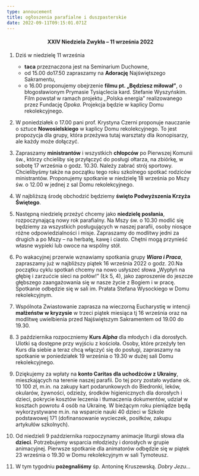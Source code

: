 ```yaml
---
type: annoucement
title: ogłoszenia parafialne i duszpasterskie
date: 2022-09-11T09:15:01.071Z
---
```

<h4 style="text-align:center;">XXIV Niedziela Zwykła – 11 września 2022</h4>

1. Dziś w niedzielę 11 września

   * **taca** przeznaczona jest na Seminarium Duchowne,
   * od 15.00 do17.50 zapraszamy na **Adorację** Najświętszego Sakramentu,
   * o 16.00 proponujemy obejrzenie **filmu pt. „Będziesz miłował”**, o błogosławionym Prymasie Tysiąclecia kard. Stefanie Wyszyńskim. Film powstał w ramach projektu ,,Polska energia” realizowanego przez Fundację *Opoka*. Projekcja będzie w kaplicy Domu rekolekcyjnego.
2. W poniedziałek o 17.00 pani prof. Krystyna Czerni proponuje nauczanie o sztuce **Nowosielskiego** w kaplicy Domu rekolekcyjnego. To jest propozycja dla grupy, która przeżywa tutaj warsztaty dla ikonopisarzy, ale każdy może dołączyć.
3. Zapraszamy **ministrantów** i wszystkich **chłopców** po Pierwszej Komunii św., którzy chcieliby się przyłączyć do posługi ołtarza, na zbiórkę, w sobotę 17 września o godz. 10.30. Należy zabrać strój sportowy. Chcielibyśmy także na początku tego roku szkolnego spotkać rodziców ministrantów. Proponujemy spotkanie w niedzielę 18 września po Mszy św. o 12.00 w jednej z sal Domu rekolekcyjnego.
4. W najbliższą środę obchodzić będziemy **święto Podwyższenia Krzyża Świętego**.
5. Następną niedzielę przeżyć chcemy jako **niedzielę posłania**, rozpoczynającą nowy rok parafialny. Na Mszy św. o 10.30 modlić się będziemy za wszystkich posługujących w naszej parafii, osoby niosące różne odpowiedzialności i misje. Zapraszamy do modlitwy jedni za drugich a po Mszy – na herbatę, kawę i ciasto. Chętni mogą przynieść własne wypieki lub owoce na wspólny stół.
6. Po wakacyjnej przerwie wznawiamy spotkania grupy ***Wiara i Praca***, zapraszamy już w najbliższy piątek 16 września 2022 o godz. 20.Na początku cyklu spotkań chcemy na nowo usłyszeć słowa „Wypłyń na głębię i zarzućcie sieci na połów!” (Łk 5, 4), jako zaproszenie do jeszcze głębszego zaangażowania się w nasze życie z Bogiem i w pracę. Spotkanie odbędzie się w sali im. Prałata Stefana Wysockiego w Domu rekolekcyjnym.
7. Wspólnota Zwiastowanie zaprasza na wieczorną Eucharystię w intencji **małżeństw w kryzysie** w trzeci piątek miesiąca tj 16 września oraz na modlitwę uwielbienia przed Najświętszym Sakramentem od 19.00 do 19.30.
8. 3 października rozpoczniemy **Kurs *Alpha*** dla młodych i dla dorosłych. Ulotki są dostępne przy wyjściu z kościoła. Osoby, które przeżyły ten Kurs dla siebie a teraz chcą włączyć się do posługi, zapraszamy na spotkanie w poniedziałek 19 września o 19.30 w dużej sali Domu rekolekcyjnego.
9. Dziękujemy za wpłaty na **konto Caritas dla uchodźców z Ukrainy**, mieszkających na terenie naszej parafii. Do tej pory zostało wydane ok. 10 100 zł, m.in. na zakupy kart podarunkowych do Biedronki, leków, okularów, żywności, odzieży, środków higienicznych dla dorosłych i dzieci, pokrycie kosztów leczenia i tłumaczenia dokumentów, udział w kosztach powrotu 4 osób na Ukrainę. W bieżącym roku pieniądze będą wykorzystywane m.in. na wsparcie nauki 40 dzieci w Szkole podstawowej 171 (dofinansowanie wycieczek, posiłków, zakupu artykułów szkolnych).
10. Od niedzieli 9 października rozpoczynamy animacje liturgii słowa dla **dzieci**. Potrzebujemy wsparcia młodzieży i dorosłych w grupie animacyjnej. Pierwsze spotkanie dla animatorów odbędzie się w piątek 23 września o 19.30 w Domu rekolekcyjnym w sali Tymoteusz.
11. W tym tygodniu **pożegnaliśmy** śp. Antoninę Kruszewską. *Dobry Jezu…*

<!--EndFragment-->
